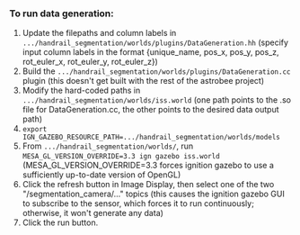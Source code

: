 ### To run data generation:

1. Update the filepaths and column labels in `.../handrail_segmentation/worlds/plugins/DataGeneration.hh` (specify input column labels in the format {unique_name, pos_x, pos_y, pos_z, rot_euler_x, rot_euler_y, rot_euler_z})
2. Build the `.../handrail_segmentation/worlds/plugins/DataGeneration.cc` plugin (this doesn't get built with the rest of the astrobee project)
3. Modify the hard-coded paths in `.../handrail_segmentation/worlds/iss.world` (one path points to the .so file for DataGeneration.cc, the other points to the desired data output path)
4. `export IGN_GAZEBO_RESOURCE_PATH=.../handrail_segmentation/worlds/models`
5. From `.../handrail_segmentation/worlds/`, run `MESA_GL_VERSION_OVERRIDE=3.3 ign gazebo iss.world` (MESA_GL_VERSION_OVERRIDE=3.3 forces ignition gazebo to use a sufficiently up-to-date version of OpenGL)
6. Click the refresh button in Image Display, then select one of the two "/segmentation_camera/..." topics (this causes the ignition gazebo GUI to subscribe to the sensor, which forces it to run continuously; otherwise, it won't generate any data)
7. Click the run button.

